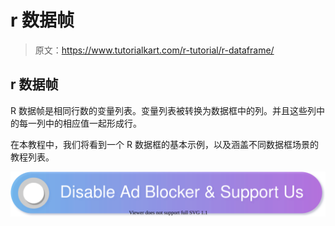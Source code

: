 # r 数据帧

> 原文：<https://www.tutorialkart.com/r-tutorial/r-dataframe/>

## r 数据帧

R 数据帧是相同行数的变量列表。变量列表被转换为数据框中的列。并且这些列中的每一列中的相应值一起形成行。

在本教程中，我们将看到一个 R 数据框的基本示例，以及涵盖不同数据框场景的教程列表。

[![](img/925da31b32d6bc3827932f6c8afb11bb.png)](https://www.tutorialkart.com/)